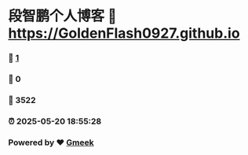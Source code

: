 # 段智鹏个人博客 :link: https://GoldenFlash0927.github.io 
### :page_facing_up: [1](https://GoldenFlash0927.github.io/tag.html) 
### :speech_balloon: 0 
### :hibiscus: 3522 
### :alarm_clock: 2025-05-20 18:55:28 
### Powered by :heart: [Gmeek](https://github.com/Meekdai/Gmeek)
